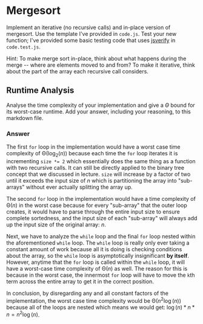 # Mergesort

Implement an iterative (no recursive calls) and in-place version of mergesort.
Use the template I've provided in `code.js`. Test your new function; I've
provided some basic testing code that uses
[jsverify](https://jsverify.github.io/) in `code.test.js`.

Hint: To make merge sort in-place, think about what happens during the merge --
where are elements moved to and from? To make it iterative, think about the
part of the array each recursive call considers.

## Runtime Analysis

Analyse the time complexity of your implementation and give a $\Theta$ bound for
its worst-case runtime. Add your answer, including your reasoning, to this
markdown file.

### Answer

The first `for` loop in the implementation would have a worst case time complexity of $\mathrm{\Theta}(\log_{2}(n))$ because each time the `for` loop iterates it is incrementing `size *= 2` which essentially does the same thing as a function with two recursive calls. It can still be directly applied to the binary tree concept that we discussed in lecture. `size` will increase by a factor of two until it exceeds the input size of $n$ which is partitioning the array into "sub-arrays" without ever actually splitting the array up.

The second `for` loop in the implementation would have a time complexity of $\mathrm{\Theta}(n)$ in the worst case because for every "sub-array" that the outer loop creates, it would have to parse through the entire input size to ensure complete sortedness, and the input size of each "sub-array" will always add up the input size of the original array: $n$.

Next, we have to analyze the `while` loop and the final `for` loop nested within the aforementioned `while` loop. The `while` loop is really only ever taking a constant amount of work because all it is doing is checking conditions about the array, so the `while` loop is asymptotically insignificant **by itself**. However, anytime that the `for` loop is called within the `while` loop, it will have a worst-case time complexity of $\mathrm{\Theta}(n)$ as well. The reason for this is because in the worst case, the innermost `for` loop will have to move the `k`th term across the entire array to get it in the correct position.

In conclusion, by disregarding any and all constant factors of the implementation, the worst case time complexity would be $\mathrm{\Theta}(n^{2}\log(n))$ because all of the loops are nested which means we would get: $\log(n) * n * n = n^{2}\log(n)$.